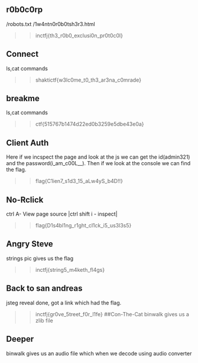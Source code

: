 ## r0b0c0rp
/robots.txt /1w4ntn0r0b0tsh3r3.html
>> inctfj{th3_r0b0_exclusi0n_pr0t0c0l}
## Connect
ls,cat commands
>> shaktictf{w3lc0me_t0_th3_ar3na_c0mrade}
## breakme
ls,cat commands
>>ctf{515767b1474d22ed0b3259e5dbe43e0a}
## Client Auth
Here if we incspect the page and look at the js we can get the id(admin321) and the password(i_am_c00L__). Then if we look at the console we can find the flag.
>>flag{C1ien7_s1d3_15_aLw4yS_b4D!!}
## No-Rclick
ctrl A- View page source  |ctrl shift i - inspect|
>>flag{D1s4bl1ng_r1ght_cl1ck_i5_us3l3s5}
## Angry Steve
strings pic gives us the flag
>> inctfj{string5_m4keth_fl4gs}
## Back to san andreas
jsteg reveal done, got a link which had the flag.
>> inctfj{gr0ve_5treet_f0r_l1fe}
##Con-The-Cat
binwalk gives us a zlib file
## Deeper
binwalk gives us an audio file which when we decode using audio converter
